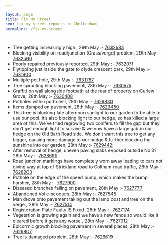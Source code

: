 ```yaml
---

layout: page
title: Fix My Street
seo: fix my street reports in Cheltenham
permalink: /fix-my-street

---
```


<!-- fix_marker starts -->

- Tree getting increasingly high., 29th May :- [7632683](https://www.fixmystreet.com/report/7632683)
- Blocking visibility on road/junction (Grass/verge) problem, 29th May :- [7632590](https://www.fixmystreet.com/report/7632590)
- Poorly repaired previously reported, 29th May :- [7632071](https://www.fixmystreet.com/report/7632071)
- Flytipping just inside the gate to clyde crescent park, 29th May :- [7631900](https://www.fixmystreet.com/report/7631900)
- Multiple pot hole, 29th May :- [7631787](https://www.fixmystreet.com/report/7631787)
- Tree sprouting blocking pavement, 28th May :- [7630575](https://www.fixmystreet.com/report/7630575)
- Graffiti on wall alongside footpath at the rear of property on Curlew Grove, 28th May :- [7630408](https://www.fixmystreet.com/report/7630408)
- Potholes within potholes!, 28th May :- [7629830](https://www.fixmystreet.com/report/7629830)
- Items dumped on pavement, 28th May :- [7629450](https://www.fixmystreet.com/report/7629450)
- This tree is blocking late afternoon sunlight to our garden to be able to use our pool. It’s also blocking light to our hedge, so has killed a large area of this. We’ve tried regrowing two conifers to fill the gap but they don’t get enough light to survive & we now have a large gab in our hedge on the Old Bath Road side. We don’t want this tree to get any bigger, causing more damage to our hedge & further blocking the sunshine into our garden, 28th May :- [7629442](https://www.fixmystreet.com/report/7629442)
- After removal of hedge, uneven paving slabs exposed outside No 3?, 28th May :- [7628691](https://www.fixmystreet.com/report/7628691)
- Road junction markings have completely worn away leading to cars not giving way at top of Strickland road to Coltham road traffic, 28th May :- [7628203](https://www.fixmystreet.com/report/7628203)
- Pothole on the edge of the speed bump, which makes the bump harsher, 28th May :- [7627900](https://www.fixmystreet.com/report/7627900)
- Diseased branches falling on pavement, 28th May :- [7627777](https://www.fixmystreet.com/report/7627777)
- Abandoned Voi e-scooters, 28th May :- [7627545](https://www.fixmystreet.com/report/7627545)
- Man drove onto pavement taking out the lamp post and tree on the verge., 28th May :- [7627514](https://www.fixmystreet.com/report/7627514)
- Registeration Plate Faulty IS Fixed, 28th May :- [7627174](https://www.fixmystreet.com/report/7627174)
- Vegetation is growing again and we have a new fence so would like it cleared before it gets any worse., 28th May :- [7627012](https://www.fixmystreet.com/report/7627012)
- Epicormic growth blocking pavement in several places, 28th May :- [7626807](https://www.fixmystreet.com/report/7626807)
- Tree is damaged problem, 28th May :- [7626619](https://www.fixmystreet.com/report/7626619)

<!-- fix_marker ends -->